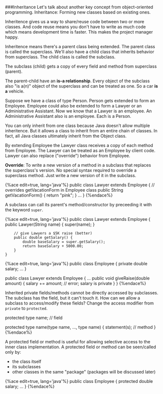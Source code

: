 <!--djw:done-->
###Inheritance
Let's talk about another key concept from object-oriented programming.
Inheritance: Forming new classes based on existing ones.

Inheritence gives us a way to share/reuse code between two or more classes. And code reuse means you don't have to write as much code which means development time is faster. This makes the project manager happy.

Inheritence means there's a parent class being extended. The parent class is called the superclass.
We'll also have a child class that inherits behavior from superclass. The child class is called the subclass.

The subclass (child) gets a copy of every field and method from superclass (parent).

The parent-child have an **is-a relationship**. Every object of the subclass also "is a(n)" object of the superclass and can be treated as one. So a car **is a** vehicle. 

Suppose we have a class of type Person. Person gets extended to form an Employee. Employee could also be extended to form a Lawyer or an Administrative Assistant. Now we know that a Lawyer is an employee. An Administrative Assistant also is an employee. Each is a Person.

You can only inherit from one class because Java doesn't allow multiple inheritence. But it allows a class to inherit from an entire chain of classes. In fact, all Java classes ultimately inherit from the Object class.

By extending Employee the Lawyer class receives a copy of each method from Employee. The Lawyer can be treated as an Employee by client code. Lawyer can also replace ("override") behavior from Employee.

**Override**: To write a new version of a method in a subclass that replaces the superclass's version.
No special syntax required to override a superclass method. Just write a new version of it in the subclass.

{%ace edit=true, lang='java'%}
	public class Lawyer extends Employee {
	    // overrides getVacationForm in Employee class
	    public String getVacationForm() {
	        return "pink";
	    }
	    ...
	}
{%endace%}

A subclass can call its parent's method/constructor by preceeding it with the keyword ```super```.

{%ace edit=true, lang='java'%}
	public class Lawyer extends Employee {
      public Lawyer(String name) {
          super(name);
      }

	    // give Lawyers a $5K raise (better)
	    public double getSalary() {
	        double baseSalary = super.getSalary();
	        return baseSalary + 5000.00;
	    }
	}

{%ace edit=true, lang='java'%}
public class Employee {
    private double salary;
    ...
}

public class Lawyer extends Employee {
    ...
    public void giveRaise(double amount) {
        salary += amount;   // error; salary is private
    }
}
{%endace%}

Inherited private fields/methods cannot be directly accessed by subclasses. The subclass has the field, but it can't touch it. How can we allow a subclass to access/modify these fields? Change the access modifier from ```private``` to ```protected```.


protected type name;  	// field

protected type name(type name, ..., type name) {
    statement(s);     	// method
}
{%endace%}

A protected field or method is useful for allowing selective access to the inner class implementation. A protected field or method can be seen/called only by:
* the class itself
* its subclasses
* other classes in the same "package" (packages will be discussed later)


{%ace edit=true, lang='java'%}
public class Employee {
    protected double salary;
    ...
}
{%endace%}

